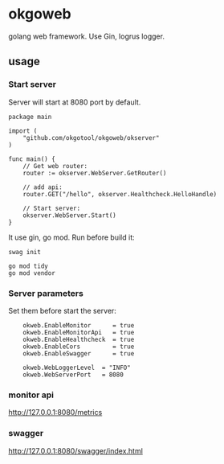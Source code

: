 # okgoweb

golang web framework.
Use Gin, logrus logger.

## usage

### Start server

Server will start at 8080 port by default.

```
package main

import (
	"github.com/okgotool/okgoweb/okserver"
)

func main() {
	// Get web router:
	router := okserver.WebServer.GetRouter()

	// add api:
	router.GET("/hello", okserver.Healthcheck.HelloHandle)

	// Start server:
	okserver.WebServer.Start()
}
```

It use gin, go mod.
Run before build it:

```
swag init

go mod tidy
go mod vendor

```

### Server parameters

Set them before start the server:

```
	okweb.EnableMonitor      = true
	okweb.EnableMonitorApi   = true
	okweb.EnableHealthcheck  = true
	okweb.EnableCors         = true
	okweb.EnableSwagger      = true

	okweb.WebLoggerLevel  = "INFO"
	okweb.WebServerPort   = 8080

```

### monitor api

http://127.0.0.1:8080/metrics

### swagger

http://127.0.0.1:8080/swagger/index.html
